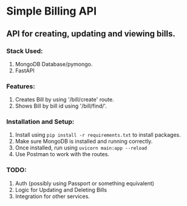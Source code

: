 # Simple Billing API
## API for creating, updating and viewing bills.

### Stack Used:
1. MongoDB Database/pymongo.
2. FastAPI

### Features:
1. Creates Bill by using '/bill/create' route.
2. Shows Bill by bill id using '/bill/find/'.

### Installation and Setup:
1. Install using `pip install -r requirements.txt` to install packages.
2. Make sure MongoDB is installed and running correctly. 
3. Once installed, run using `uvicorn main:app --reload`
4. Use Postman to work with the routes.

### TODO:
1. Auth (possibly using Passport or something equivalent)
2. Logic for Updating and Deleting Bills
3. Integration for other services.
